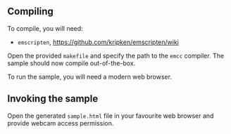 ## Compiling

To compile, you will need:

* `emscripten`, <https://github.com/kripken/emscripten/wiki>

Open the provided `makefile` and specify the path to the `emcc` compiler. The sample should now compile out-of-the-box.

To run the sample, you will need a modern web browser.

## Invoking the sample

Open the generated `sample.html` file in your favourite web browser and provide webcam access permission.